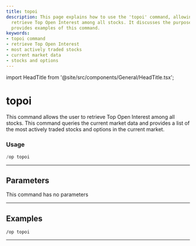 ```yaml
---
title: topoi
description: This page explains how to use the 'topoi' command, allowing users to
  retrieve Top Open Interest among all stocks. It discusses the purpose, usage, and
  provides examples of this command.
keywords:
- topoi command
- retrieve Top Open Interest
- most actively traded stocks
- current market data
- stocks and options
---
```


import HeadTitle from '@site/src/components/General/HeadTitle.tsx';

<HeadTitle title="topoi - Options - Discord - Reference | OpenBB Bot Docs" />

# topoi

This command allows the user to retrieve Top Open Interest among all stocks. This command queries the current market data and provides a list of the most actively traded stocks and options in the current market.

### Usage

```python wordwrap
/op topoi
```

---

## Parameters

This command has no parameters



---

## Examples

```
/op topoi
```

---
